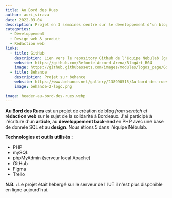 ```yaml
---
title: Au Bord des Rues
author: auri_siraza
date: 2022-03-04
description: Projet en 3 semaines centré sur le développement d'un blog en PHP.
categories:
  - Développement
  - Design web & produit
  - Rédaction web
links:
  - title: GitHub
    description: Lien vers le repository Github de l'équipe Nebulab (groupe travail) - Blog'Art .
    website: https://github.com/Refonte-Accord-Arena/BlogArt_B04
    image: https://github.githubassets.com/images/modules/logos_page/GitHub-Mark.png
  - title: Behance
    description: Projet sur behance
    website: https://www.behance.net/gallery/138990515/Au-bord-des-rues
    image: behance-2-logo.png

image: header-au-bord-des-rues.webp
---
```


**Au Bord des Rues** est un projet de création de blog *from scratch* et **rédaction web** sur le sujet de la solidarité à Bordeaux. 
J'ai participé à l'écriture d'un **article**, au **développement back-end** en PHP avec une base de donnée SQL et au **design**. Nous étions 5 dans l'équipe Nébulab.

**Technologies et outils utilisés :**
  
* PHP
* mySQL
* phpMyAdmin (serveur local Apache)
* GitHub 
* Figma 
* Trello

**N.B. :** Le projet était hébergé sur le serveur de l'IUT il n'est plus disponible en ligne aujourd'hui. 

